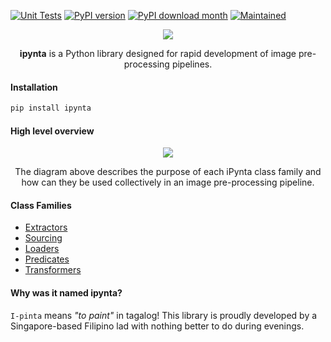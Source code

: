 [![Unit Tests](https://github.com/allanchua101/ipynta/actions/workflows/run_unit_tests.yml/badge.svg)](https://github.com/allanchua101/ipynta/actions/workflows/run_unit_tests.yml)
[![PyPI version](https://badge.fury.io/py/ipynta.svg)](https://badge.fury.io/py/ipynta)
[![PyPI download month](https://img.shields.io/pypi/dm/ipynta.svg)](https://pypi.python.org/pypi/ipynta/)
[![Maintained](https://img.shields.io/badge/Maintained%3F-yes-green.svg)](https://github.com/allanchua101/ipynta/graphs/commit-activity)

<p align="center">
    <img  src="https://i.imgur.com/W1lha0W.jpeg"> 
</p>

<p align="center">
  <strong>ipynta</strong> is a Python library designed for rapid development of image pre-processing pipelines.
</p>

#### Installation

```sh
pip install ipynta
```

#### High level overview

<p align="center">
  <img src="https://i.imgur.com/xAewjot.png" />
</p>

<p align="center">
  The diagram above describes the purpose of each iPynta class family and how can they be used collectively in an image pre-processing pipeline.
</p>

#### Class Families

- [Extractors](https://github.com/allanchua101/ipynta/blob/main/docs/extractors/Readme.md)
- [Sourcing](https://github.com/allanchua101/ipynta/blob/main/docs/sourcing/Readme.md)
- [Loaders](https://github.com/allanchua101/ipynta/blob/main/docs/loaders/Readme.md)
- [Predicates](https://github.com/allanchua101/ipynta/blob/main/docs/predicates/Readme.md)
- [Transformers](https://github.com/allanchua101/ipynta/blob/main/docs/transform/Readme.md)

#### Why was it named ipynta?

`I-pinta` means _"to paint"_ in tagalog! This library is proudly developed by a Singapore-based Filipino lad with nothing better to do during evenings.
